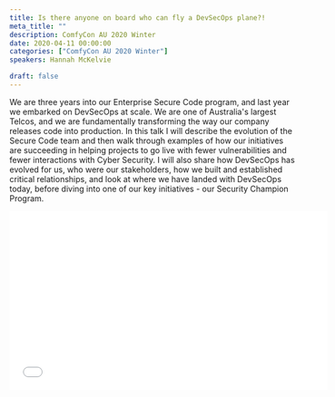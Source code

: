 ```yaml
---
title: Is there anyone on board who can fly a DevSecOps plane?!
meta_title: ""
description: ComfyCon AU 2020 Winter
date: 2020-04-11 00:00:00
categories: ["ComfyCon AU 2020 Winter"]
speakers: Hannah McKelvie

draft: false
---
```

We are three years into our Enterprise Secure Code program, and last year we embarked on DevSecOps at scale. We are one of Australia's largest Telcos, and we are fundamentally transforming the way our company releases code into production. In this talk I will describe the evolution of the Secure Code team and then walk through examples of how our initiatives are succeeding in helping projects to go live with fewer vulnerabilities and fewer interactions with Cyber Security. I will also share how DevSecOps has evolved for us, who were our stakeholders, how we built and established critical relationships, and look at where we have landed with DevSecOps today, before diving into one of our key initiatives - our Security Champion Program.

<iframe width="560" height="315" src="None" title="YouTube video player" frameborder="0" allow="accelerometer; autoplay; clipboard-write; encrypted-media; gyroscope; picture-in-picture; web-share" allowfullscreen></iframe>